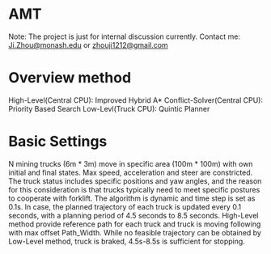 # AMT

Note: The project is just for internal discussion currently. 
Contact me: Ji.Zhou@monash.edu or zhouji1212@gmail.com

# Overview method

High-Level(Central CPU): Improved Hybrid A* 
Conflict-Solver(Central CPU): Priority Based Search 
Low-Levl(Truck CPU): Quintic Planner 

# Basic Settings

N mining trucks (6m * 3m) move in specific area (100m * 100m) with own initial and final states. Max speed, acceleration and steer are constricted. 
The truck status includes specific positions and yaw angles, and the reason for this consideration is that trucks typically need to meet specific postures to cooperate with forklift. 
The algorithm is dynamic and time step is set as 0.1s. In case, the planned trajectory of each truck is updated every 0.1 seconds, with a planning period of 4.5 seconds to 8.5 seconds. 
High-Level method provide reference path for each truck and truck is moving following with max offset Path_Width. While no feasible trajectory can be obtained by Low-Level method, truck is braked, 4.5s-8.5s is sufficient for stopping. 


